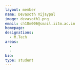 ```yaml
---
layout: member
name: Devasoth Vijaypal
image: devasoth1.png
email: ch18m006@smail.iitm.ac.in
homepage: 
designations: 
  - M.Tech
areas:
  - 
  - 
bio: 
type: student
---
```

